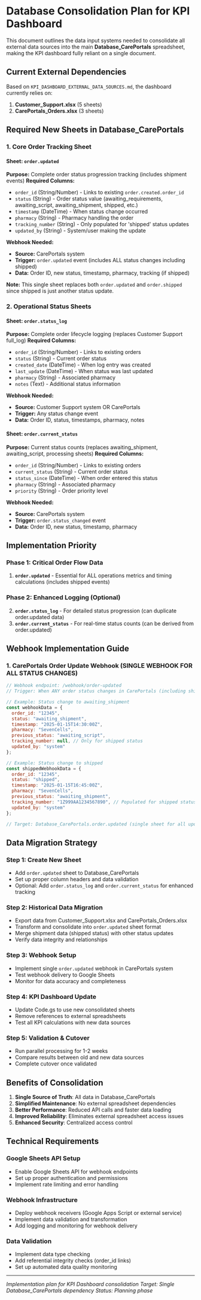 # Database Consolidation Plan for KPI Dashboard

This document outlines the data input systems needed to consolidate all external data sources into the main **Database_CarePortals** spreadsheet, making the KPI dashboard fully reliant on a single document.

## Current External Dependencies

Based on `KPI_DASHBOARD_EXTERNAL_DATA_SOURCES.md`, the dashboard currently relies on:
1. **Customer_Support.xlsx** (5 sheets)
2. **CarePortals_Orders.xlsx** (3 sheets)

## Required New Sheets in Database_CarePortals

### 1. Core Order Tracking Sheet

#### Sheet: `order.updated`
**Purpose:** Complete order status progression tracking (includes shipment events)
**Required Columns:**
- `order_id` (String/Number) - Links to existing `order.created.order_id`
- `status` (String) - Order status value (awaiting_requirements, awaiting_script, awaiting_shipment, shipped, etc.)
- `timestamp` (DateTime) - When status change occurred
- `pharmacy` (String) - Pharmacy handling the order
- `tracking_number` (String) - Only populated for 'shipped' status updates
- `updated_by` (String) - System/user making the update

**Webhook Needed:**
- **Source:** CarePortals system
- **Trigger:** `order.updated` event (includes ALL status changes including shipped)
- **Data:** Order ID, new status, timestamp, pharmacy, tracking (if shipped)

**Note:** This single sheet replaces both `order.updated` and `order.shipped` since shipped is just another status update.

### 2. Operational Status Sheets

#### Sheet: `order.status_log`
**Purpose:** Complete order lifecycle logging (replaces Customer Support full_log)
**Required Columns:**
- `order_id` (String/Number) - Links to existing orders
- `status` (String) - Current order status
- `created_date` (DateTime) - When log entry was created
- `last_update` (DateTime) - When status was last updated
- `pharmacy` (String) - Associated pharmacy
- `notes` (Text) - Additional status information

**Webhook Needed:**
- **Source:** Customer Support system OR CarePortals
- **Trigger:** Any status change event
- **Data:** Order ID, status, timestamps, pharmacy, notes

#### Sheet: `order.current_status`
**Purpose:** Current status counts (replaces awaiting_shipment, awaiting_script, processing sheets)
**Required Columns:**
- `order_id` (String/Number) - Links to existing orders
- `current_status` (String) - Current order status
- `status_since` (DateTime) - When order entered this status
- `pharmacy` (String) - Associated pharmacy
- `priority` (String) - Order priority level

**Webhook Needed:**
- **Source:** CarePortals system
- **Trigger:** `order.status_changed` event
- **Data:** Order ID, new status, timestamp, pharmacy

## Implementation Priority

### Phase 1: Critical Order Flow Data
1. **`order.updated`** - Essential for ALL operations metrics and timing calculations (includes shipped events)

### Phase 2: Enhanced Logging (Optional)
2. **`order.status_log`** - For detailed status progression (can duplicate order.updated data)
3. **`order.current_status`** - For real-time status counts (can be derived from order.updated)

## Webhook Implementation Guide

### 1. CarePortals Order Update Webhook (SINGLE WEBHOOK FOR ALL STATUS CHANGES)
```javascript
// Webhook endpoint: /webhook/order-updated
// Trigger: When ANY order status changes in CarePortals (including shipped)

// Example: Status change to awaiting_shipment
const webhookData = {
  order_id: "12345",
  status: "awaiting_shipment",
  timestamp: "2025-01-15T14:30:00Z",
  pharmacy: "SevenCells",
  previous_status: "awaiting_script",
  tracking_number: null, // Only for shipped status
  updated_by: "system"
};

// Example: Status change to shipped
const shippedWebhookData = {
  order_id: "12345",
  status: "shipped",
  timestamp: "2025-01-15T16:45:00Z",
  pharmacy: "SevenCells",
  previous_status: "awaiting_shipment",
  tracking_number: "1Z999AA1234567890", // Populated for shipped status
  updated_by: "system"
};

// Target: Database_CarePortals.order.updated (single sheet for all updates)
```

## Data Migration Strategy

### Step 1: Create New Sheet
- Add `order.updated` sheet to Database_CarePortals
- Set up proper column headers and data validation
- Optional: Add `order.status_log` and `order.current_status` for enhanced tracking

### Step 2: Historical Data Migration
- Export data from Customer_Support.xlsx and CarePortals_Orders.xlsx
- Transform and consolidate into `order.updated` sheet format
- Merge shipment data (shipped status) with other status updates
- Verify data integrity and relationships

### Step 3: Webhook Setup
- Implement single `order.updated` webhook in CarePortals system
- Test webhook delivery to Google Sheets
- Monitor for data accuracy and completeness

### Step 4: KPI Dashboard Update
- Update Code.gs to use new consolidated sheets
- Remove references to external spreadsheets
- Test all KPI calculations with new data sources

### Step 5: Validation & Cutover
- Run parallel processing for 1-2 weeks
- Compare results between old and new data sources
- Complete cutover once validated

## Benefits of Consolidation

1. **Single Source of Truth**: All data in Database_CarePortals
2. **Simplified Maintenance**: No external spreadsheet dependencies
3. **Better Performance**: Reduced API calls and faster data loading
4. **Improved Reliability**: Eliminates external spreadsheet access issues
5. **Enhanced Security**: Centralized access control

## Technical Requirements

### Google Sheets API Setup
- Enable Google Sheets API for webhook endpoints
- Set up proper authentication and permissions
- Implement rate limiting and error handling

### Webhook Infrastructure
- Deploy webhook receivers (Google Apps Script or external service)
- Implement data validation and transformation
- Add logging and monitoring for webhook delivery

### Data Validation
- Implement data type checking
- Add referential integrity checks (order_id links)
- Set up automated data quality monitoring

---

*Implementation plan for KPI Dashboard consolidation*
*Target: Single Database_CarePortals dependency*
*Status: Planning phase*